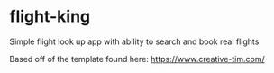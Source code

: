 # flight-king
Simple flight look up app with ability to search and book real flights

Based off of the template found here: https://www.creative-tim.com/
